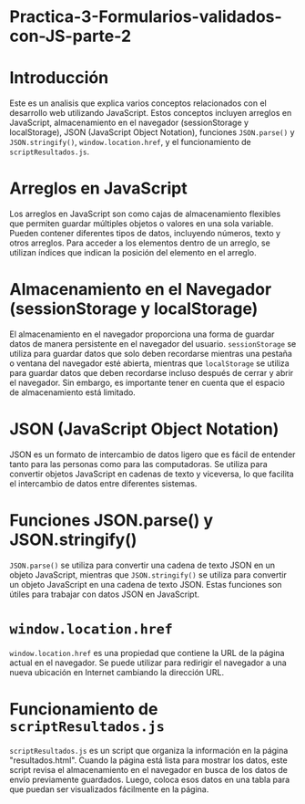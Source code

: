 # Practica-3-Formularios-validados-con-JS-parte-2

# Introducción
Este es un analisis que explica varios conceptos relacionados con el desarrollo web utilizando JavaScript. Estos conceptos incluyen arreglos en JavaScript, almacenamiento en el navegador (sessionStorage y localStorage), JSON (JavaScript Object Notation), funciones `JSON.parse()` y `JSON.stringify()`, `window.location.href`, y el funcionamiento de `scriptResultados.js`.

# Arreglos en JavaScript
Los arreglos en JavaScript son como cajas de almacenamiento flexibles que permiten guardar múltiples objetos o valores en una sola variable. Pueden contener diferentes tipos de datos, incluyendo números, texto y otros arreglos. Para acceder a los elementos dentro de un arreglo, se utilizan índices que indican la posición del elemento en el arreglo.

# Almacenamiento en el Navegador (sessionStorage y localStorage)
El almacenamiento en el navegador proporciona una forma de guardar datos de manera persistente en el navegador del usuario. `sessionStorage` se utiliza para guardar datos que solo deben recordarse mientras una pestaña o ventana del navegador esté abierta, mientras que `localStorage` se utiliza para guardar datos que deben recordarse incluso después de cerrar y abrir el navegador. Sin embargo, es importante tener en cuenta que el espacio de almacenamiento está limitado.

# JSON (JavaScript Object Notation)
JSON es un formato de intercambio de datos ligero que es fácil de entender tanto para las personas como para las computadoras. Se utiliza para convertir objetos JavaScript en cadenas de texto y viceversa, lo que facilita el intercambio de datos entre diferentes sistemas.

# Funciones JSON.parse() y JSON.stringify()
`JSON.parse()` se utiliza para convertir una cadena de texto JSON en un objeto JavaScript, mientras que `JSON.stringify()` se utiliza para convertir un objeto JavaScript en una cadena de texto JSON. Estas funciones son útiles para trabajar con datos JSON en JavaScript.

# `window.location.href`
`window.location.href` es una propiedad que contiene la URL de la página actual en el navegador. Se puede utilizar para redirigir el navegador a una nueva ubicación en Internet cambiando la dirección URL.

# Funcionamiento de `scriptResultados.js`
`scriptResultados.js` es un script que organiza la información en la página "resultados.html". Cuando la página está lista para mostrar los datos, este script revisa el almacenamiento en el navegador en busca de los datos de envío previamente guardados. Luego, coloca esos datos en una tabla para que puedan ser visualizados fácilmente en la página.

